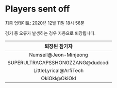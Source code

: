 # Players sent off
최종 업데이트: 2020년 12월 11일 18시 56분


경기 중 오류가 발생하는 경우 자동으로 퇴장됩니다.


| 퇴장된 참가자 |
|:---:|
| Numseil@Jeon-Minjeong |
| SUPERULTRACAPSSHONGZZANG@dudcodi |
| LittleLyrical@ArfiTech |
| OkiOkl@OkiOkl |